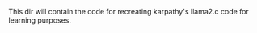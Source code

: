 This dir will contain the code for recreating karpathy's llama2.c [](https://github.com/karpathy/llama2.c/) code for learning purposes.
